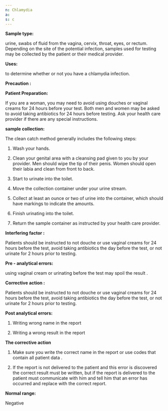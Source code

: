 ```yaml
---
n: Chlamydia
a: 
s: c
---
```



__Sample type:__

urine, swabs of fluid from the vagina, cervix, throat, eyes, or rectum. Depending on the site of the potential infection, samples used for testing may be collected by the patient or their medical provider.

__Uses:__

to determine whether or not you have a chlamydia infection.

__Precaution :__

__Patient Preparation:__

If you are a woman, you may need to avoid using douches or vaginal creams for 24 hours before your test. Both men and women may be asked to avoid taking antibiotics for 24 hours before testing. Ask your health care provider if there are any special instructions.

__sample collection:__ 

The clean catch method generally includes the following steps:

1. Wash your hands.

2. Clean your genital area with a cleansing pad given to you by your provider. Men should wipe the tip of their penis. Women should open their labia and clean from front to back.

3. Start to urinate into the toilet.

4. Move the collection container under your urine stream.

5. Collect at least an ounce or two of urine into the container, which should have markings to indicate the amounts.

6. Finish urinating into the toilet.

7. Return the sample container as instructed by your health care provider.

__Interfering factor :__

Patients should be instructed to not douche or use vaginal creams for 24 hours before the test, avoid taking antibiotics the day before the test, or not urinate for 2 hours prior to testing.

__Pre - analytical errors:__

using vaginal cream or urinating before the test  may spoil the result .

__Corrective action :__ 

Patients should be instructed to not douche or use vaginal creams for 24 hours before the test, avoid taking antibiotics the day before the test, or not urinate for 2 hours prior to testing.

__Post analytical errors:__

1.	Writing wrong name in the report

2. Writing a wrong result in the report

__The corrective action__

1.	Make sure you write the correct name in the report or use codes that  contain all patient data . 

2.	If the report is not delivered to the patient and this error is discovered the correct result must be written, but if the report is delivered to the patient must communicate with him and tell him that an error has occurred and replace with the correct report.

__Normal range:__ 

Negative 